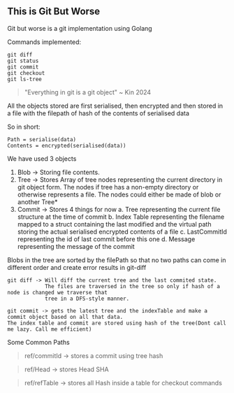 ## This is Git But Worse

Git but worse is a git implementation using Golang 

Commands implemented: 
```
git diff
git status
git commit
git checkout
git ls-tree
```

> "Everything in git is a git object" ~ Kin 2024

All the objects stored are first serialised, then encrypted and then stored in 
a file with the filepath of hash of the contents of serialised data

So in short:
```
Path = serialise(data) 
Contents = encrypted(serialised(data))
```

We have used 3 objects
1. Blob -> Storing file contents.
2. Tree -> Stores Array of tree nodes representing the current directory in git object form.
    The nodes if tree has a non-empty directory or otherwise represents a file.
    The nodes could either be made of blob or another Tree*
3. Commit -> Stores 4 things for now 
    a. Tree representing the current file structure at the time of commit 
    b. Index Table representing the filename mapped to a struct containing the last modified and 
        the virtual path storing the actual serialised encrypted contents of a file
    c. LastCommitId representing the id of last commit before this one
    d. Message representing the message of the commit

Blobs in the tree are sorted by the filePath so that no two paths can come in different order 
and create error results in git-diff
```
git diff -> Will diff the current tree and the last commited state.
            The files are traversed in the tree so only if hash of a node is changed we traverse that
            tree in a DFS-style manner.

```
```
git commit -> gets the latest tree and the indexTable and make a commit object based on all that data.
The index table and commit are stored using hash of the tree(Dont call me lazy. Call me efficient)
```

Some Common Paths
> ref/commitId -> stores a commit using tree hash

> ref/Head -> stores Head SHA

> ref/refTable -> stores all Hash inside a table for checkout commands

